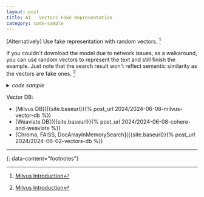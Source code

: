 ```yaml
---
layout: post
title: AI - Vectors Fake Representation
category: code-sample
---
```


[Alternatively] Use fake representation with random vectors. [^1]

If you couldn't download the model due to network issues, as a walkaround, you
can use random vectors to represent the text and still finish the example. Just
note that the search result won't reflect semantic similarity as the vectors
are fake ones. [^1]

<details markdown="block">
<summary><i>code sample</i></summary>

```python
import random

# Text strings to search from.
docs = [
  "Artificial intelligence was founded as an academic discipline in 1956.",
  "Alan Turing was the first person to conduct substantial research in AI.",
  "Born in Maida Vale, London, Turing was raised in southern England.",
]
# Use fake representation with random vectors (768 dimension).
vectors = [[random.uniform(-1, 1) for _ in range(768)] for _ in docs]
data = [
  {"id": i, "vector": vectors[i], "text": docs[i], "subject": "history"}
  for i in range(len(vectors))
]

print("Data has", len(data), "entities, each with fields: ", data[0].keys())
print("Vector dim:", len(data[0]["vector"]))
# print(data)
```
</details>

Vector DB:
- [Milvus DB]({{site.baseurl}}{% post_url 2024/2024-06-08-milvus-vector-db %})
- [Weaviate DB]({{site.baseurl}}{% post_url 2024/2024-06-08-cohere-and-weaviate %})
- [Chroma, FAISS, DocArrayInMemorySearch]({{site.baseurl}}{% post_url 2024/2024-06-02-vectors-db %})

---
{: data-content="footnotes"}

[^1]: [Milvus Introduction](https://milvus.io/docs/overview.md)
